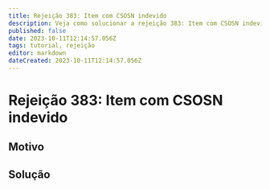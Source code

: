 ```yaml
---
title: Rejeição 383: Item com CSOSN indevido
description: Veja como solucionar a rejeição 383: Item com CSOSN indevido no Gweb.
published: false
date: 2023-10-11T12:14:57.056Z
tags: tutorial, rejeição
editor: markdown
dateCreated: 2023-10-11T12:14:57.056Z
---
```


# Rejeição 383: Item com CSOSN indevido

## Motivo

## Solução